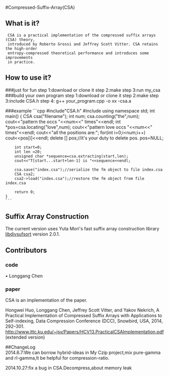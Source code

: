 #Compressed-Suffix-Array(CSA)

## What is it?
	 CSA is a practical implementation of the compressed suffix arrays (CSA) theory, 
	 introduced by Roberto Grossi and Jeffrey Scott Vitter. CSA retains the high-order 
	 entropy-compressed theoretical performance and introduces some improvements 
	 in practice.
## How to use it?
###just for fun
	 step 1:download or clone it
	 step 2:make
	 step 3:run my_csa
###build your own program
	 step 1:download or clone it
	 step 2:make
	 step 3:include CSA.h
	 step 4: g++ your_program.cpp -o xx -csa.a

###example
	```cpp
	#include"CSA.h"
	#include<iostream>
	using namespace std;
	int main()
	{
		CSA csa("filename");
		int num;
		csa.counting("the",num);
		cout<<"pattern the occs "<<num<<" times"<<endl;
		int *pos=csa.locating("love",num);
		cout<<"pattern love occs "<<num<<" times"<<endl;
		cout<<"all the positions are:";
		for(int i=0;i<num;i++)
			cout<<pos[i]<<endl;
		delete [] pos;//it's your duty to delete pos.
		pos=NULL;

		int start=0;
		int len =20;
		unsigned char *sequence=csa.extracting(start,len);
		cout<<"T[start...start+len-1] is "<<sequence<<endl;

		csa.save("index.csa");//serialize the fm object to file index.csa
		CSA csa2;
		csa2->load("index.csa");//restore the fm object from file index.csa

		return 0;
	}
	```
## Suffix Array Construction
The current version uses Yuta Mori's fast suffix array construction library [libdivsufsort](http://code.google.com/p/libdivsufsort/) version 2.0.1.

## Contributors
### code
•	Longgang Chen
### paper
CSA is an implementation of the paper.

Hongwei Huo, Longgang Chen, Jeffrey Scott Vitter, and Yakov Nekrich, A Practical Implementation of Compressed Suffix Arrays with Applications to Self-indexing, Data Compression Conference (DCC), Snowbird, USA, 2014, 292–301. http://www.ittc.ku.edu/~jsv/Papers/HCV13.PracticalCSAImplementation.pdf (extended version)

##ChangeLog  
2014.6.7:We can borrow hybrid-ideas in My Czip project,mix pure-gamma and rl-gamma,It be helpful for compression-ratio.

2014.10.27:fix a bug in CSA.Decompress,about memory leak
